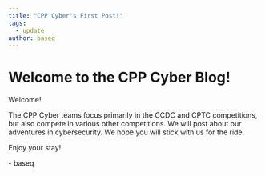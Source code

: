 ```yaml
---
title: "CPP Cyber's First Post!"
tags: 
  - update
author: baseq
---
```


# Welcome to the CPP Cyber Blog!
Welcome!

The CPP Cyber teams focus primarily in the CCDC and CPTC competitions, but also compete in various other competitions. We will post about our adventures in cybersecurity. We hope you will stick with us for the ride.

Enjoy your stay!

\- baseq